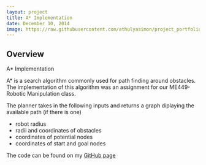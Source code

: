 ```yaml
---
layout: project
title: A* Implementation
date: December 10, 2014
image: https://raw.githubusercontent.com/athulyasimon/project_portfolio/gh-pages/public/images/Astar.png
---
```


## Overview
A* Implementation

A* is a search algorithm commonly used for path finding around obstacles. The implementation of this algorithm was an assignment for our ME449-Robotic Manipulation class.

The planner takes in the following inputs and returns a graph diplaying the available path (if there is one)

* robot radius
* radii and coordinates of obstacles
* coordinates of potential nodes
* coordinates of start and goal nodes


The code can be found on my [GitHub page](https://github.com/athulyasimon/astar)
